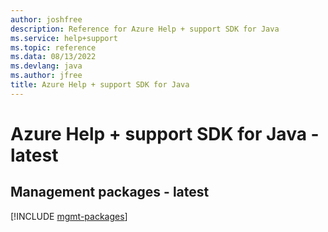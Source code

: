 ```yaml
---
author: joshfree
description: Reference for Azure Help + support SDK for Java
ms.service: help+support
ms.topic: reference
ms.data: 08/13/2022
ms.devlang: java
ms.author: jfree
title: Azure Help + support SDK for Java
---
```

# Azure Help + support SDK for Java - latest

## Management packages - latest
[!INCLUDE [mgmt-packages](help-+-support-mgmt-index.md)]